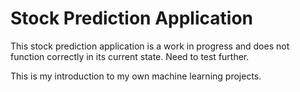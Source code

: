 # Stock Prediction Application

This stock prediction application is a work in progress and does not function correctly in its current state. Need to test further.

This is my introduction to my own machine learning projects. 
